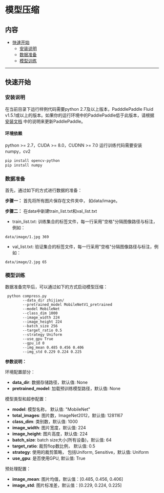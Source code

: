 # 模型压缩

## 内容
- [快速开始](#快速开始)
    - [安装说明](#安装说明)
    - [数据准备](#数据准备)
    - [模型训练](#模型训练)
---

## 快速开始

### 安装说明

在当前目录下运行样例代码需要python 2.7及以上版本，PadddlePaddle Fluid v1.5.1或以上的版本。如果你的运行环境中的PaddlePaddle低于此版本，请根据 [安装文档](http://paddlepaddle.org/documentation/docs/zh/1.5/beginners_guide/install/index_cn.html) 中的说明来更新PaddlePaddle。

#### 环境依赖

python >= 2.7，CUDA >= 8.0，CUDNN >= 7.0
运行训练代码需要安装numpy，cv2

```bash
pip install opencv-python
pip install numpy
```

### 数据准备

首先，通过如下的方式进行数据的准备：


**步骤一：** 首先将所有图片保存在文件夹中， 如data/image。

**步骤二：** 在data中新建train_list.txt和val_list.txt

* train_list.txt: 训练集合的标签文件，每一行采用"空格"分隔图像路径与标注，例如：
```
data/image/1.jpg 369
```
* val_list.txt: 验证集合的标签文件，每一行采用"空格"分隔图像路径与标注，例如：
```
data/image/2.jpg 65
```

### 模型训练

数据准备完毕后，可以通过如下的方式启动模型压缩：
```
 python compress.py 
        --data_dir zhijian/ 
        --pretrained_model MobileNetV1_pretrained 
        --model MobileNet 
        --class_dim 1000 
        --image_width 224 
        --image_height 224 
        --batch_size 256 
        --target_ratio 0.5 
        --strategy Uniform 
        --use_gpu True 
        --gpu_id 0
        --img_mean 0.485 0.456 0.406
        --img_std 0.229 0.224 0.225

```


**参数说明：**

环境配置部分：

* **data_dir**: 数据存储路径，默认值: None
* **pretrained_model**: 加载预训练模型路径，默认值: None

模型类型和超参配置：

* **model**: 模型名称， 默认值: "MobileNet"
* **total_images**: 图片数，ImageNet2012，默认值: 1281167
* **class_dim**: 类别数，默认值: 1000
* **image_width**: 图片宽度，默认值: 224
* **image_height**: 图片高度，默认值: 224
* **batch_size**: batch size大小(所有设备)，默认值: 64
* **target_ratio**: 裁剪flop数比例， 默认值: 0.5
* **strategy**: 使用的裁剪策略， 包括Uniform, Sensitive，默认值: Uniform
* **use_gpu**: 是否使用GPU, 默认值: True

预处理配置：

* **image_mean**: 图片均值，默认值：[0.485, 0.456, 0.406]
* **image_std**: 图片标准差，默认值：[0.229, 0.224, 0.225]

#
